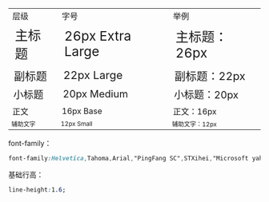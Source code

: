<table>
<tbody>
<tr><td>层级</td><td>字号</td><td>举例</td></tr>
<tr style="font-size: 26px;"><td>主标题</td><td>26px Extra Large</td><td>主标题：26px</td></tr>
<tr style="font-size: 22px;"><td>副标题</td><td>22px Large</td><td>副标题：22px</td></tr>
<tr style="font-size: 20px;"><td>小标题</td><td>20px Medium</td><td>小标题：20px</td></tr>
<tr style="font-size: 16px;"><td>正文</td><td>16px Base</td><td>正文：16px</td></tr>
<tr style="font-size: 12px;"><td>辅助文字</td><td>12px Small</td><td>辅助文字：12px</td></tr>
</tbody>
</table>

font-family：  
```css
font-family:Helvetica,Tahoma,Arial,"PingFang SC",STXihei,"Microsoft yahei","WenQuanYi Micro Hei",sans-serif;
```

基础行高：
```css
line-height:1.6;
```